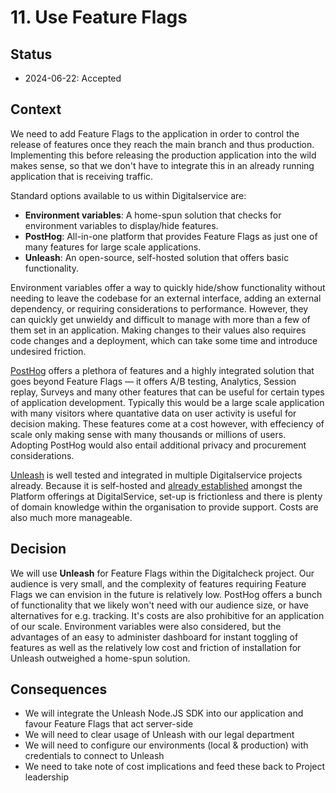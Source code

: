 # 11. Use Feature Flags

## Status

- 2024-06-22: Accepted

## Context

We need to add Feature Flags to the application in order to control the release of features once they reach the main branch and thus production. Implementing this before releasing the production application into the wild makes sense, so that we don't have to integrate this in an already running application that is receiving traffic.

Standard options available to us within Digitalservice are:

- **Environment variables**: A home-spun solution that checks for environment variables to display/hide features.
- **PostHog**: All-in-one platform that provides Feature Flags as just one of many features for large scale applications.
- **Unleash**: An open-source, self-hosted solution that offers basic functionality.

Environment variables offer a way to quickly hide/show functionality without needing to leave the codebase for an external interface, adding an external dependency, or requiring considerations to performance. However, they can quickly get unwieldy and difficult to manage with more than a few of them set in an application. Making changes to their values also requires code changes and a deployment, which can take some time and introduce undesired friction.

[PostHog](https://posthog.com/) offers a plethora of features and a highly integrated solution that goes beyond Feature Flags — it offers A/B testing, Analytics, Session replay, Surveys and many other features that can be useful for certain types of application development. Typically this would be a large scale application with many visitors where quantative data on user activity is useful for decision making. These features come at a cost however, with effeciency of scale only making sense with many thousands or millions of users. Adopting PostHog would also entail additional privacy and procurement considerations.

[Unleash](https://www.getunleash.io/) is well tested and integrated in multiple Digitalservice projects already. Because it is self-hosted and [already established](https://features.p.digitalservice.dev/) amongst the Platform offerings at DigitalService, set-up is frictionless and there is plenty of domain knowledge within the organisation to provide support. Costs are also much more manageable.

## Decision

We will use **Unleash** for Feature Flags within the Digitalcheck project. Our audience is very small, and the complexity of features requiring Feature Flags we can envision in the future is relatively low. PostHog offers a bunch of functionality that we likely won't need with our audience size, or have alternatives for e.g. tracking. It's costs are also prohibitive for an application of our scale. Environment variables were also considered, but the advantages of an easy to administer dashboard for instant toggling of features as well as the relatively low cost and friction of installation for Unleash outweighed a home-spun solution.

## Consequences

- We will integrate the Unleash Node.JS SDK into our application and favour Feature Flags that act server-side
- We will need to clear usage of Unleash with our legal department
- We will need to configure our environments (local & production) with credentials to connect to Unleash
- We need to take note of cost implications and feed these back to Project leadership
